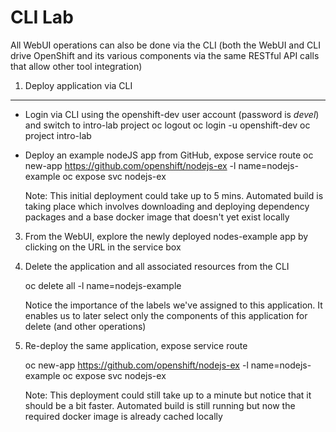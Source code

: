 CLI Lab
=======

  All WebUI operations can also be done via the CLI (both the WebUI and CLI drive OpenShift and its various components via the same RESTful API calls that allow other tool integration)

1) Deploy application via CLI
-----------------------------

- Login via CLI using the openshift-dev user account (password is _devel_) and switch to intro-lab project
	oc logout
	oc login -u openshift-dev
	oc project intro-lab
	
- Deploy an example nodeJS app from GitHub, expose service route
	oc new-app https://github.com/openshift/nodejs-ex -l name=nodejs-example
	oc expose svc nodejs-ex

	Note: This initial deployment could take up to 5 mins. Automated build is taking place which involves downloading and deploying dependency packages and a base docker image that doesn't yet exist locally

3) From the WebUI, explore the newly deployed nodes-example app by clicking on the URL in the service box

4) Delete the application and all associated resources from the CLI
	
	oc delete all -l name=nodejs-example

	Notice the importance of the labels we've assigned to this application. It enables us to later select only the components of this application for delete (and other operations)

5) Re-deploy the same application, expose service route

	oc new-app https://github.com/openshift/nodejs-ex -l name=nodejs-example
	oc expose svc nodejs-ex

	Note: This deployment could still take up to a minute but notice that it should be a bit faster. Automated build is still running but now the required docker image is already cached locally

